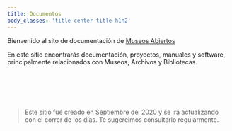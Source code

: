 ```yaml
---
title: Documentos
body_classes: 'title-center title-h1h2'
---
```


Bienvenido al sito de documentación de [Museos Abiertos](https://museosabiertos.org)

En este sitio encontrarás documentación, proyectos, manuales y software, principalmente relacionados con Museos, Archivos y Bibliotecas.

<br/><br/><br/><br/>


> Este sitio fué creado en Septiembre del 2020 y se irá actualizando con el correr de los días. Te sugereimos consultarlo regularmente.
